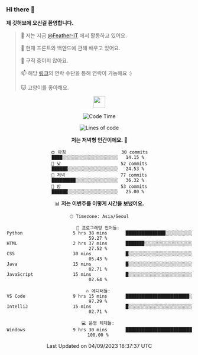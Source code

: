 ### Hi there 👋

**제 깃허브에 오신걸 환영합니다.**
 > 🔭 저는 지금 [@Feather-IT](https://www.github.com/Feather-IT) 에서 활동하고 있어요.
> 
 >  🌱 현재 프론트와 백엔드에 관해 배우고 있어요.
> 
 >  🚫 구직 중이지 않아요.
> 
 > 📫 해당 [링크](https://litt.ly/wh3nilvyou)의 연락 수단을 통해 연락이 가능해요 :)
>
 > 🐱 고양이를 좋아해요.

<div align="center"> 
 <a href="https://litt.ly/wh3nilvyou">
    <img src="https://github.githubassets.com/images/mona-loading-default.gif" width="32" />
 </a>

<!--START_SECTION:waka-->
![Code Time](http://img.shields.io/badge/Code%20Time-38%20hrs%2059%20mins-blue)

![Lines of code](https://img.shields.io/badge/%EC%A0%80%EB%8A%94%20%EC%97%AC%ED%83%9C%EA%B9%8C%EC%A7%80%20-307.6%20thousand%20%EC%A4%84%EC%9D%98%20%EC%BD%94%EB%93%9C%EB%A5%BC%20%EC%9E%91%EC%84%B1%ED%96%88%EC%96%B4%EC%9A%94.-blue)

**저는 저녁형 인간이에요. 🦉** 

```text
🌞 아침                     30 commits          ████░░░░░░░░░░░░░░░░░░░░░   14.15 % 
🌆 낮　                     52 commits          ██████░░░░░░░░░░░░░░░░░░░   24.53 % 
🌃 저녁                     77 commits          █████████░░░░░░░░░░░░░░░░   36.32 % 
🌙 밤　                     53 commits          ██████░░░░░░░░░░░░░░░░░░░   25.00 % 
```


📊 **저는 이번주를 이렇게 시간을 보냈어요.** 

```text
🕑︎ Timezone: Asia/Seoul

💬 프로그래밍 언어들: 
Python                   5 hrs 38 mins       ███████████████░░░░░░░░░░   59.27 % 
HTML                     2 hrs 37 mins       ███████░░░░░░░░░░░░░░░░░░   27.52 % 
CSS                      30 mins             █░░░░░░░░░░░░░░░░░░░░░░░░   05.43 % 
Java                     15 mins             █░░░░░░░░░░░░░░░░░░░░░░░░   02.71 % 
JavaScript               15 mins             █░░░░░░░░░░░░░░░░░░░░░░░░   02.64 % 

🔥 에디터들: 
VS Code                  9 hrs 15 mins       ████████████████████████░   97.29 % 
IntelliJ                 15 mins             █░░░░░░░░░░░░░░░░░░░░░░░░   02.71 % 

💻 운영 체제들: 
Windows                  9 hrs 30 mins       █████████████████████████   100.00 % 
```


 Last Updated on 04/09/2023 18:37:37 UTC
<!--END_SECTION:waka-->
</div>

